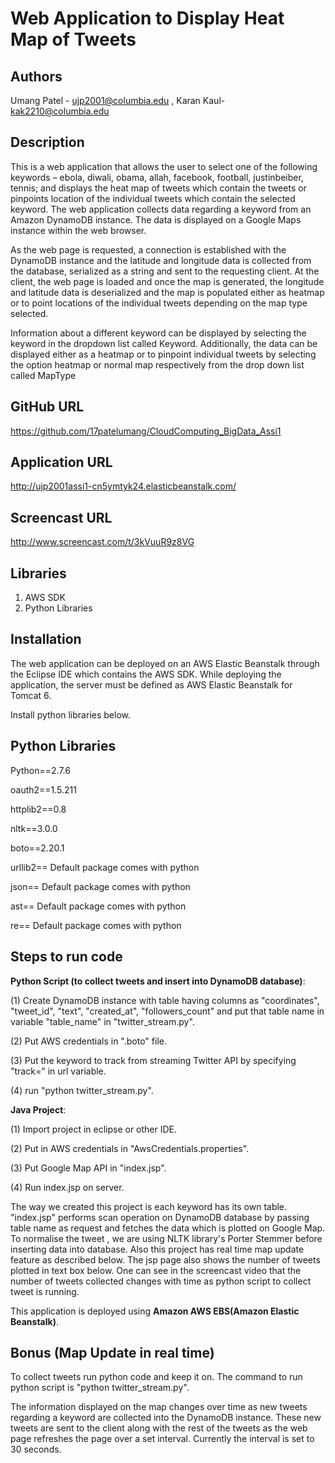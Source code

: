 Web Application to Display Heat Map of Tweets
=============================================

Authors
-------
Umang Patel - ujp2001@columbia.edu , Karan Kaul- kak2210@columbia.edu

Description
-----------
This is a web application that allows the user to select one of the following keywords – ebola, diwali, obama, allah, facebook, football, justinbeiber, tennis; and displays the heat map of tweets which contain the tweets or pinpoints location of the individual tweets which contain the selected keyword. The web application collects data regarding a keyword from an Amazon DynamoDB instance. The data is displayed on a Google Maps instance within the web browser. 

As the web page is requested, a connection is established with the DynamoDB instance and the latitude and longitude data is collected from the database, serialized as a string and sent to the requesting client. At the client, the web page is loaded and once the map is generated, the longitude and latitude data is deserialized and the map is populated either as heatmap or to point locations of the individual tweets depending on the map type selected.

Information about a different keyword can be displayed by selecting the keyword in the dropdown list called Keyword. Additionally, the data can be displayed either as a heatmap or to pinpoint individual tweets by selecting the option heatmap or normal map respectively from the drop down list called MapType

GitHub URL
----------
https://github.com/17patelumang/CloudComputing_BigData_Assi1

Application URL
---------------
http://ujp2001assi1-cn5ymtyk24.elasticbeanstalk.com/


Screencast URL
--------------
http://www.screencast.com/t/3kVuuR9z8VG

Libraries
---------
1. AWS SDK
2. Python Libraries

Installation
------------
The web application can be deployed on an AWS Elastic Beanstalk through the Eclipse IDE which contains the AWS SDK.
While deploying the application, the server must be defined as AWS Elastic Beanstalk for Tomcat 6.

Install python libraries below.

Python Libraries
----------------
Python==2.7.6

oauth2==1.5.211

httplib2==0.8

nltk==3.0.0

boto==2.20.1

urllib2== Default package comes with python

json== Default package comes with python

ast== Default package comes with python

re== Default package comes with python

Steps to run code
-----------------
__Python Script (to collect tweets and insert into DynamoDB database)__:

(1) Create DynamoDB instance with table having columns as "coordinates", "tweet_id", "text", "created_at", "followers_count" and put that table name in variable "table_name" in "twitter_stream.py".

(2) Put AWS credentials in ".boto" file.

(3) Put the keyword to track from streaming Twitter API by specifying "track=" in url variable.

(4) run "python twitter_stream.py".

__Java Project__:

(1) Import project in eclipse or other IDE.

(2) Put in AWS credentials in "AwsCredentials.properties".

(3) Put Google Map API in "index.jsp".

(4) Run index.jsp on server.

The way we created this project is each keyword has its own table. "index.jsp" performs scan operation on DynamoDB database by passing table name as request and fetches the data which is plotted on Google Map. To normalise the tweet , we are using NLTK library's Porter Stemmer before inserting data into database. Also this project has real time map update feature as described below. The jsp page also shows the number of tweets plotted in text box below. One can see in the screencast video that the number of tweets collected changes with time as python script to collect tweet is running.

This application is deployed using __Amazon AWS EBS(Amazon Elastic Beanstalk)__.


Bonus (Map Update in real time)
-------------------------------
To collect tweets run python code and keep it on. The command to run python script is "python twitter_stream.py".

The information displayed on the map changes over time as new tweets regarding a keyword are collected into the DynamoDB instance. These new tweets are sent to the client along with the rest of the tweets as the web page refreshes the page over a set interval. Currently the interval is set to 30 seconds.




